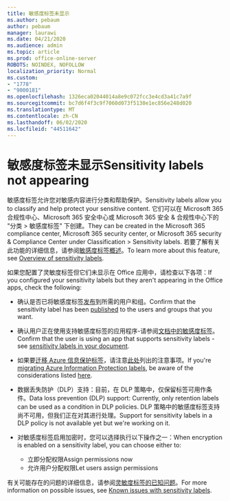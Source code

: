 ```yaml
---
title: 敏感度标签未显示
ms.author: pebaum
author: pebaum
manager: laurawi
ms.date: 04/21/2020
ms.audience: admin
ms.topic: article
ms.prod: office-online-server
ROBOTS: NOINDEX, NOFOLLOW
localization_priority: Normal
ms.custom:
- "1778"
- "9000181"
ms.openlocfilehash: 1326eca02044014a8e9c072fcc3e4cd3a41c7a9f
ms.sourcegitcommit: bc7d6f4f3c9f7060d073f5130e1ec856e248d020
ms.translationtype: MT
ms.contentlocale: zh-CN
ms.lasthandoff: 06/02/2020
ms.locfileid: "44511642"
---
```

# <a name="sensitivity-labels-not-appearing"></a><span data-ttu-id="5c570-102">敏感度标签未显示</span><span class="sxs-lookup"><span data-stu-id="5c570-102">Sensitivity labels not appearing</span></span>

<span data-ttu-id="5c570-103">敏感度标签允许您对敏感内容进行分类和帮助保护。</span><span class="sxs-lookup"><span data-stu-id="5c570-103">Sensitivity labels allow you to classify and help protect your sensitive content.</span></span> <span data-ttu-id="5c570-104">它们可以在 Microsoft 365 合规性中心、Microsoft 365 安全中心或 Microsoft 365 安全 & 合规性中心下的 "分类 > 敏感度标签" 下创建。</span><span class="sxs-lookup"><span data-stu-id="5c570-104">They can be created in the Microsoft 365 compliance center, Microsoft 365 security center, or Microsoft 365 security & Compliance Center under Classification > Sensitivity labels.</span></span> <span data-ttu-id="5c570-105">若要了解有关此功能的详细信息，请参阅[敏感度标签概述](https://docs.microsoft.com/microsoft-365/compliance/sensitivity-labels)。</span><span class="sxs-lookup"><span data-stu-id="5c570-105">To learn more about this feature, see [Overview of sensitivity labels](https://docs.microsoft.com/microsoft-365/compliance/sensitivity-labels).</span></span>

<span data-ttu-id="5c570-106">如果您配置了灵敏度标签但它们未显示在 Office 应用中，请检查以下各项：</span><span class="sxs-lookup"><span data-stu-id="5c570-106">If you configured your sensitivity labels but they aren't appearing in the Office apps, check the following:</span></span>

- <span data-ttu-id="5c570-107">确认是否已将敏感度标签[发布](https://docs.microsoft.com/microsoft-365/compliance/sensitivity-labels#what-label-policies-can-do)到所需的用户和组。</span><span class="sxs-lookup"><span data-stu-id="5c570-107">Confirm that the sensitivity label has been [published](https://docs.microsoft.com/microsoft-365/compliance/sensitivity-labels#what-label-policies-can-do) to the users and groups that you want.</span></span>

- <span data-ttu-id="5c570-108">确认用户正在使用支持敏感度标签的应用程序-请参阅[文档中的敏感度标签](https://support.office.com/article/apply-sensitivity-labels-to-your-documents-and-email-within-office-2f96e7cd-d5a4-403b-8bd7-4cc636bae0f9?#bkmk_whereavailable)。</span><span class="sxs-lookup"><span data-stu-id="5c570-108">Confirm that the user is using an app that supports sensitivity labels - see [sensitivity labels in your document](https://support.office.com/article/apply-sensitivity-labels-to-your-documents-and-email-within-office-2f96e7cd-d5a4-403b-8bd7-4cc636bae0f9?#bkmk_whereavailable).</span></span>

- <span data-ttu-id="5c570-109">如果要[迁移 Azure 信息保护标签](https://docs.microsoft.com/azure/information-protection/configure-policy-migrate-labels)，请注意[此处](https://docs.microsoft.com/azure/information-protection/configure-policy-migrate-labels#considerations-for-unified-labels)列出的注意事项。</span><span class="sxs-lookup"><span data-stu-id="5c570-109">If you're [migrating Azure Information Protection labels](https://docs.microsoft.com/azure/information-protection/configure-policy-migrate-labels), be aware of the considerations listed [here](https://docs.microsoft.com/azure/information-protection/configure-policy-migrate-labels#considerations-for-unified-labels).</span></span>

- <span data-ttu-id="5c570-110">数据丢失防护（DLP）支持：目前，在 DLP 策略中，仅保留标签可用作条件。</span><span class="sxs-lookup"><span data-stu-id="5c570-110">Data loss prevention (DLP) support: Currently, only retention labels can be used as a condition in DLP policies.</span></span>  <span data-ttu-id="5c570-111">DLP 策略中的敏感度标签支持尚不可用，但我们正在对其进行处理。</span><span class="sxs-lookup"><span data-stu-id="5c570-111">Support for sensitivity labels in a DLP policy is not available yet but we're working on it.</span></span>

- <span data-ttu-id="5c570-112">对敏感度标签启用加密时，您可以选择执行以下操作之一：</span><span class="sxs-lookup"><span data-stu-id="5c570-112">When encryption is enabled on a sensitivity label, you can choose either to:</span></span>
    - <span data-ttu-id="5c570-113">立即分配权限</span><span class="sxs-lookup"><span data-stu-id="5c570-113">Assign permissions now</span></span>
    - <span data-ttu-id="5c570-114">允许用户分配权限</span><span class="sxs-lookup"><span data-stu-id="5c570-114">Let users assign permissions</span></span>


<span data-ttu-id="5c570-115">有关可能存在的问题的详细信息，请参阅[灵敏度标签的已知问题](https://support.office.com/article/known-issues-with-sensitivity-labels-in-office-b169d687-2bbd-4e21-a440-7da1b2743edc)。</span><span class="sxs-lookup"><span data-stu-id="5c570-115">For more information on possible issues, see [Known issues with sensitivity labels](https://support.office.com/article/known-issues-with-sensitivity-labels-in-office-b169d687-2bbd-4e21-a440-7da1b2743edc).</span></span>